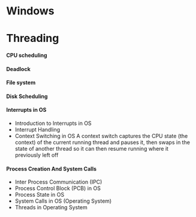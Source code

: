# Windows

# Threading

#### CPU scheduling

#### Deadlock

#### File system

#### Disk Scheduling


#### Interrupts in OS

- Introduction to Interrupts in OS
- Interrupt Handling
- Context Switching in OS
A context switch captures the CPU state (the context) of the current running thread and pauses it, then swaps in the state of another thread so it can then resume running where it previously left off

#### Process Creation And System Calls
- Inter Process Communication (IPC)
- Process Control Block (PCB) in OS
- Process State in OS
- System Calls in OS (Operating System)
- Threads in Operating System
